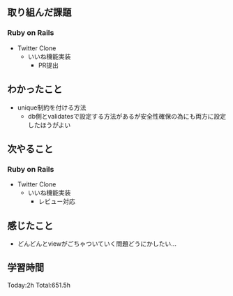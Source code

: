 ## 取り組んだ課題
### Ruby on Rails
- Twitter Clone
  - いいね機能実装
    - PR提出
## わかったこと
- unique制約を付ける方法
  - db側とvalidatesで設定する方法があるが安全性確保の為にも両方に設定したほうがよい
## 次やること
### Ruby on Rails
- Twitter Clone
  - いいね機能実装
    - レビュー対応
## 感じたこと
- どんどんとviewがごちゃついていく問題どうにかしたい...
## 学習時間
Today:2h Total:651.5h